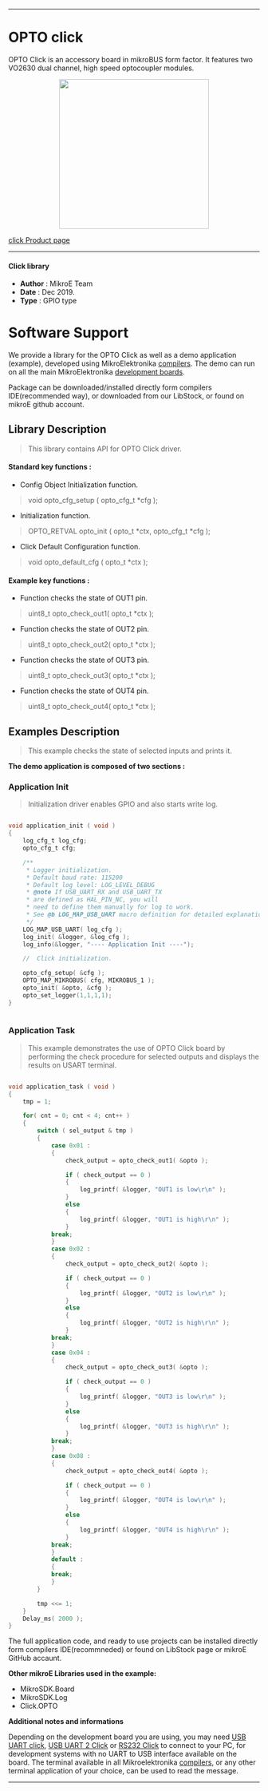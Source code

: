 

---
# OPTO click

OPTO Click is an accessory board in mikroBUS form factor. It features two VO2630 dual channel, high speed optocoupler modules.

<p align="center">
  <img src="https://download.mikroe.com/images/click_for_ide/opto_click.png" height=300px>
</p>

[click Product page](https://www.mikroe.com/opto-click)

---


#### Click library 

- **Author**        : MikroE Team
- **Date**          : Dec 2019.
- **Type**          : GPIO type


# Software Support

We provide a library for the OPTO Click 
as well as a demo application (example), developed using MikroElektronika 
[compilers](https://shop.mikroe.com/compilers). 
The demo can run on all the main MikroElektronika [development boards](https://shop.mikroe.com/development-boards).

Package can be downloaded/installed directly form compilers IDE(recommended way), or downloaded from our LibStock, or found on mikroE github account. 

## Library Description

> This library contains API for OPTO Click driver.

#### Standard key functions :

- Config Object Initialization function.
> void opto_cfg_setup ( opto_cfg_t *cfg ); 
 
- Initialization function.
> OPTO_RETVAL opto_init ( opto_t *ctx, opto_cfg_t *cfg );

- Click Default Configuration function.
> void opto_default_cfg ( opto_t *ctx );


#### Example key functions :

- Function checks the state of OUT1 pin.
> uint8_t opto_check_out1( opto_t *ctx );
 
- Function checks the state of OUT2 pin.
> uint8_t opto_check_out2( opto_t *ctx );

- Function checks the state of OUT3 pin.
> uint8_t opto_check_out3( opto_t *ctx );

- Function checks the state of OUT4 pin.
> uint8_t opto_check_out4( opto_t *ctx );

## Examples Description

> This example checks the state of selected inputs and prints it.


**The demo application is composed of two sections :**

### Application Init 

> Initialization driver enables GPIO and also starts write log.

```c

void application_init ( void )
{
    log_cfg_t log_cfg;
    opto_cfg_t cfg;

    /** 
     * Logger initialization.
     * Default baud rate: 115200
     * Default log level: LOG_LEVEL_DEBUG
     * @note If USB_UART_RX and USB_UART_TX 
     * are defined as HAL_PIN_NC, you will 
     * need to define them manually for log to work. 
     * See @b LOG_MAP_USB_UART macro definition for detailed explanation.
     */
    LOG_MAP_USB_UART( log_cfg );
    log_init( &logger, &log_cfg );
    log_info(&logger, "---- Application Init ----");

    //  Click initialization.

    opto_cfg_setup( &cfg );
    OPTO_MAP_MIKROBUS( cfg, MIKROBUS_1 );
    opto_init( &opto, &cfg );
    opto_set_logger(1,1,1,1);
}
  
```

### Application Task

> This example demonstrates the use of OPTO Click board by performing
> the check procedure for selected outputs and displays the results on USART terminal.

```c

void application_task ( void )
{
    tmp = 1;

    for( cnt = 0; cnt < 4; cnt++ )
    {
        switch ( sel_output & tmp )
        {
            case 0x01 :
            {
                check_output = opto_check_out1( &opto );

                if ( check_output == 0 )
                {
                    log_printf( &logger, "OUT1 is low\r\n" );
                }
                else
                {
                    log_printf( &logger, "OUT1 is high\r\n" );
                }
            break;
            }
            case 0x02 :
            {
                check_output = opto_check_out2( &opto );

                if ( check_output == 0 )
                {
                    log_printf( &logger, "OUT2 is low\r\n" );
                }
                else
                {
                    log_printf( &logger, "OUT2 is high\r\n" );
                }
            break;
            }
            case 0x04 :
            {
                check_output = opto_check_out3( &opto );

                if ( check_output == 0 )
                {
                    log_printf( &logger, "OUT3 is low\r\n" );
                }
                else
                {
                    log_printf( &logger, "OUT3 is high\r\n" );
                }
            break;
            }
            case 0x08 :
            {
                check_output = opto_check_out4( &opto );

                if ( check_output == 0 )
                {
                    log_printf( &logger, "OUT4 is low\r\n" );
                }
                else
                {
                    log_printf( &logger, "OUT4 is high\r\n" );
                }
            break;
            }
            default :
            {
            break;
            }
        }

        tmp <<= 1;
    }
    Delay_ms( 2000 );
}
```



The full application code, and ready to use projects can be  installed directly form compilers IDE(recommneded) or found on LibStock page or mikroE GitHub accaunt.

**Other mikroE Libraries used in the example:** 

- MikroSDK.Board
- MikroSDK.Log
- Click.OPTO

**Additional notes and informations**

Depending on the development board you are using, you may need 
[USB UART click](https://shop.mikroe.com/usb-uart-click), 
[USB UART 2 Click](https://shop.mikroe.com/usb-uart-2-click) or 
[RS232 Click](https://shop.mikroe.com/rs232-click) to connect to your PC, for 
development systems with no UART to USB interface available on the board. The 
terminal available in all Mikroelektronika 
[compilers](https://shop.mikroe.com/compilers), or any other terminal application 
of your choice, can be used to read the message.



---
